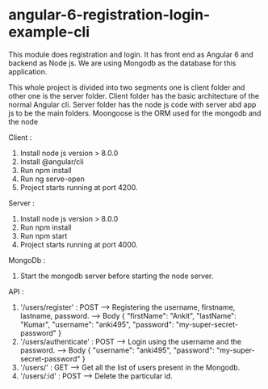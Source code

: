 # angular-6-registration-login-example-cli

This module does registration and login. It has front end as Angular 6 and backend
as Node js. We are using Mongodb as the database for this application.

This whole project is divided into two segments one is client folder and other one is
the server folder. 
Client folder has the basic architecture of the normal Angular cli. 
Server folder has the node js code with server abd app js to be the main folders.
Moongoose is the ORM used for the mongodb and the node

Client : 
1. Install node js version > 8.0.0
2. Install @angular/cli
3. Run npm install
4. Run ng serve-open
5. Project starts running at port 4200.

Server :
1. Install node js version > 8.0.0
2. Run npm install
3. Run npm start
4. Project starts running at port 4000.

MongoDb : 
1. Start the mongodb server before starting the node server.

API : 
1. '/users/register' : POST  --> Registering the username, firstname, lastname, password. --> Body {
	"firstName": "Ankit",
	"lastName": "Kumar",
	"username": "anki495",
	"password": "my-super-secret-password"
}
2. '/users/authenticate' : POST --> Login using the username and the password. --> Body {
	"username": "anki495",
	"password": "my-super-secret-password"
}
3. '/users/' : GET --> Get all the list of users present in the Mongodb.
4. '/users/:id' : POST --> Delete the particular id.
